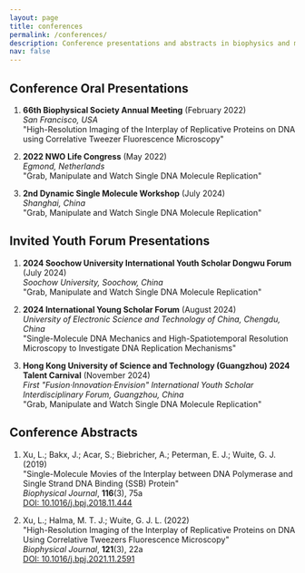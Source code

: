 ```yaml
---
layout: page
title: conferences
permalink: /conferences/
description: Conference presentations and abstracts in biophysics and molecular mechanisms.
nav: false
---
```


## Conference Oral Presentations

1. **66th Biophysical Society Annual Meeting** (February 2022)  
   *San Francisco, USA*  
   "High-Resolution Imaging of the Interplay of Replicative Proteins on DNA using Correlative Tweezer Fluorescence Microscopy"

2. **2022 NWO Life Congress** (May 2022)  
   *Egmond, Netherlands*  
   "Grab, Manipulate and Watch Single DNA Molecule Replication"

3. **2nd Dynamic Single Molecule Workshop** (July 2024)  
   *Shanghai, China*  
   "Grab, Manipulate and Watch Single DNA Molecule Replication"

## Invited Youth Forum Presentations

1. **2024 Soochow University International Youth Scholar Dongwu Forum** (July 2024)  
   *Soochow University, Soochow, China*  
   "Grab, Manipulate and Watch Single DNA Molecule Replication"

2. **2024 International Young Scholar Forum** (August 2024)  
   *University of Electronic Science and Technology of China, Chengdu, China*  
   "Single-Molecule DNA Mechanics and High-Spatiotemporal Resolution Microscopy to Investigate DNA Replication Mechanisms"

3. **Hong Kong University of Science and Technology (Guangzhou) 2024 Talent Carnival** (November 2024)  
   *First "Fusion·Innovation·Envision" International Youth Scholar Interdisciplinary Forum, Guangzhou, China*  
   "Grab, Manipulate and Watch Single DNA Molecule Replication"

## Conference Abstracts

1. Xu, L.; Bakx, J.; Acar, S.; Biebricher, A.; Peterman, E. J.; Wuite, G. J. (2019)  
   "Single-Molecule Movies of the Interplay between DNA Polymerase and Single Strand DNA Binding (SSB) Protein"  
   *Biophysical Journal*, **116**(3), 75a  
   [DOI: 10.1016/j.bpj.2018.11.444](https://doi.org/10.1016/j.bpj.2018.11.444)

2. Xu, L.; Halma, M. T. J.; Wuite, G. J. L. (2022)  
   "High-Resolution Imaging of the Interplay of Replicative Proteins on DNA Using Correlative Tweezers Fluorescence Microscopy"  
   *Biophysical Journal*, **121**(3), 22a  
   [DOI: 10.1016/j.bpj.2021.11.2591](https://doi.org/10.1016/j.bpj.2021.11.2591)
